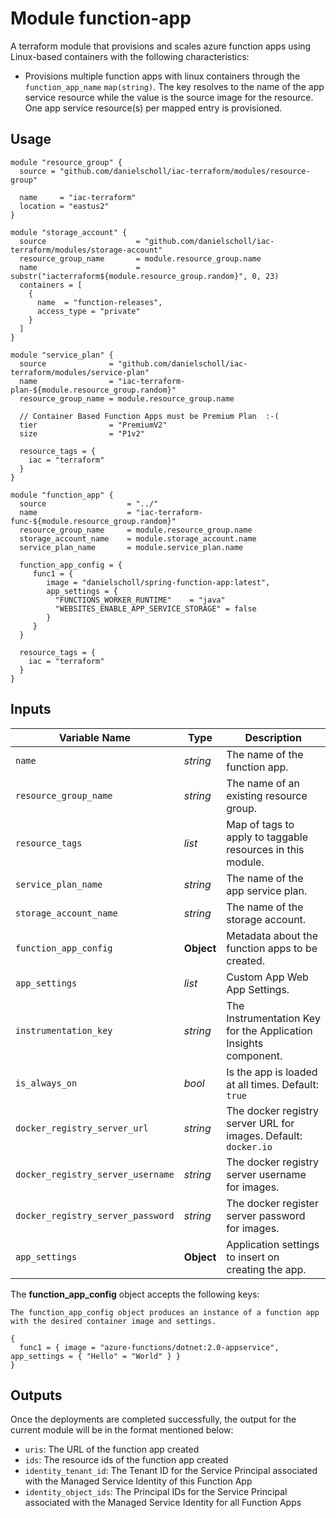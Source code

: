 # Module function-app

A terraform module that provisions and scales azure function apps using Linux-based containers with the following characteristics: 

- Provisions multiple function apps with linux containers through the `function_app_name` `map(string)`. The key resolves to the name of the app service resource while the value is the source image for the resource. One app service resource(s) per mapped entry is provisioned.


## Usage

```hcl
module "resource_group" {
  source = "github.com/danielscholl/iac-terraform/modules/resource-group"

  name     = "iac-terraform"
  location = "eastus2"
}

module "storage_account" {
  source                    = "github.com/danielscholl/iac-terraform/modules/storage-account"
  resource_group_name       = module.resource_group.name
  name                      = substr("iacterraform${module.resource_group.random}", 0, 23)
  containers = [
    {
      name  = "function-releases",
      access_type = "private"
    }
  ]
}

module "service_plan" {
  source              = "github.com/danielscholl/iac-terraform/modules/service-plan"
  name                = "iac-terraform-plan-${module.resource_group.random}"
  resource_group_name = module.resource_group.name

  // Container Based Function Apps must be Premium Plan  :-(
  tier                = "PremiumV2"
  size                = "P1v2"

  resource_tags = {
    iac = "terraform"
  }
}

module "function_app" {
  source                  = "../"
  name                    = "iac-terraform-func-${module.resource_group.random}"
  resource_group_name     = module.resource_group.name
  storage_account_name    = module.storage_account.name
  service_plan_name       = module.service_plan.name

  function_app_config = {
     func1 = {
        image = "danielscholl/spring-function-app:latest",
        app_settings = { 
          "FUNCTIONS_WORKER_RUNTIME"    = "java"
          "WEBSITES_ENABLE_APP_SERVICE_STORAGE" = false
        }
     }
  }

  resource_tags = {
    iac = "terraform"
  }
}
```


## Inputs

| Variable Name                     | Type       | Description                          | 
| --------------------------------- | ---------- | ------------------------------------ |
| `name`                            | _string_   | The name of the function app.        |
| `resource_group_name`             | _string_   | The name of an existing resource group. |
| `resource_tags`                   | _list_     | Map of tags to apply to taggable resources in this module. |
| `service_plan_name`               | _string_   | The name of the app service plan.    |
| `storage_account_name`            | _string_   | The name of the storage account.     |
| `function_app_config`             | __Object__ | Metadata about the function apps to be created. |
| `app_settings`                    | _list_     | Custom App Web App Settings.       |
| `instrumentation_key`             | _string_   | The Instrumentation Key for the Application Insights component. |
| `is_always_on`                    | _bool_     | Is the app is loaded at all times. Default: `true` |
| `docker_registry_server_url`      | _string_   | The docker registry server URL for images. Default: `docker.io`|
| `docker_registry_server_username` | _string_   | The docker registry server username for images. |
| `docker_registry_server_password` | _string_   | The docker register server password for images. |
| `app_settings`                    | __Object__ |Application settings to insert on creating the app. |            


The __function_app_config__ object accepts the following keys:

```
The function_app_config object produces an instance of a function app with the desired container image and settings.

{
  func1 = { image = "azure-functions/dotnet:2.0-appservice", app_settings = { "Hello" = "World" } }
}

```

## Outputs

Once the deployments are completed successfully, the output for the current module will be in the format mentioned below:

- `uris`: The URL of the function app created
- `ids`: The resource ids of the function app created
- `identity_tenant_id`: The Tenant ID for the Service Principal associated with the Managed Service Identity of this Function App
- `identity_object_ids`: The Principal IDs for the Service Principal associated with the Managed Service Identity for all Function Apps
